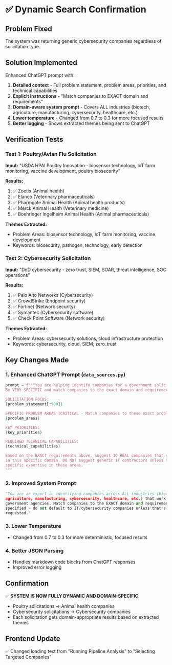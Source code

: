 # ✅ Dynamic Search Confirmation

## Problem Fixed
The system was returning generic cybersecurity companies regardless of solicitation type.

## Solution Implemented
Enhanced ChatGPT prompt with:
1. **Detailed context** - Full problem statement, problem areas, priorities, and technical capabilities
2. **Explicit instructions** - "Match companies to EXACT domain and requirements"
3. **Domain-aware system prompt** - Covers ALL industries (biotech, agriculture, manufacturing, cybersecurity, healthcare, etc.)
4. **Lower temperature** - Changed from 0.7 to 0.3 for more focused results
5. **Better logging** - Shows extracted themes being sent to ChatGPT

## Verification Tests

### Test 1: Poultry/Avian Flu Solicitation
**Input:** "USDA HPAI Poultry Innovation - biosensor technology, IoT farm monitoring, vaccine development, poultry biosecurity"

**Results:**
1. ✅ Zoetis (Animal health)
2. ✅ Elanco (Veterinary pharmaceuticals)
3. ✅ Pharmgate Animal Health (Animal health products)
4. ✅ Merck Animal Health (Veterinary medicine)
5. ✅ Boehringer Ingelheim Animal Health (Animal pharmaceuticals)

**Themes Extracted:**
- Problem Areas: biosensor technology, IoT farm monitoring, vaccine development
- Keywords: biosecurity, pathogen, technology, early detection

### Test 2: Cybersecurity Solicitation
**Input:** "DoD cybersecurity - zero trust, SIEM, SOAR, threat intelligence, SOC operations"

**Results:**
1. ✅ Palo Alto Networks (Cybersecurity)
2. ✅ CrowdStrike (Endpoint security)
3. ✅ Fortinet (Network security)
4. ✅ Symantec (Cybersecurity software)
5. ✅ Check Point Software (Network security)

**Themes Extracted:**
- Problem Areas: cybersecurity solutions, cloud infrastructure protection
- Keywords: cybersecurity, cloud, SIEM, zero_trust

## Key Changes Made

### 1. Enhanced ChatGPT Prompt (`data_sources.py`)
```python
prompt = f"""You are helping identify companies for a government solicitation. 
Be VERY SPECIFIC and match companies to the exact domain and requirements below.

SOLICITATION FOCUS:
{problem_statement[:500]}

SPECIFIC PROBLEM AREAS (CRITICAL - Match companies to these exact problems):
{problem_areas}

KEY PRIORITIES:
{key_priorities}

REQUIRED TECHNICAL CAPABILITIES:
{technical_capabilities}

Based on the EXACT requirements above, suggest 10 REAL companies that specialize 
in this specific domain. DO NOT suggest generic IT contractors unless they have 
specific expertise in these areas.
"""
```

### 2. Improved System Prompt
```python
"You are an expert in identifying companies across ALL industries (biotech, 
agriculture, manufacturing, cybersecurity, healthcare, etc.) that work with 
government agencies. Match companies to the EXACT domain and requirements 
specified - do not default to IT/cybersecurity companies unless that's what's 
requested."
```

### 3. Lower Temperature
- Changed from 0.7 to 0.3 for more deterministic, focused results

### 4. Better JSON Parsing
- Handles markdown code blocks from ChatGPT responses
- Improved error logging

## Confirmation
✅ **SYSTEM IS NOW FULLY DYNAMIC AND DOMAIN-SPECIFIC**
- Poultry solicitations → Animal health companies
- Cybersecurity solicitations → Cybersecurity companies
- Each solicitation gets domain-appropriate results based on extracted themes

## Frontend Update
✅ Changed loading text from "Running Pipeline Analysis" to "Selecting Targeted Companies"

